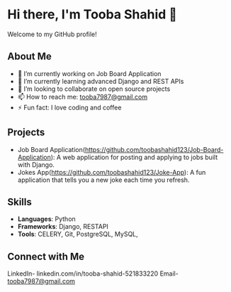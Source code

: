 # Hi there, I'm Tooba Shahid 👋

Welcome to my GitHub profile!

## About Me

- 🔭 I’m currently working on Job Board Application
- 🌱 I’m currently learning advanced Django and REST APIs
- 👯 I’m looking to collaborate on open source projects
- 📫 How to reach me: tooba7987@gmail.com
- ⚡ Fun fact: I love coding and coffee

## Projects

- Job Board Application(https://github.com/toobashahid123/Job-Board-Application): A web application for posting and applying to jobs built with Django.
- Jokes App(https://github.com/toobashahid123/Joke-App): A fun application that tells you a new joke each time you refresh.

## Skills

- **Languages**: Python
- **Frameworks**: Django, RESTAPI
- **Tools**: CELERY, Git, PostgreSQL, MySQL, 

## Connect with Me

LinkedIn- linkedin.com/in/tooba-shahid-521833220
Email- tooba7987@gmail.com
